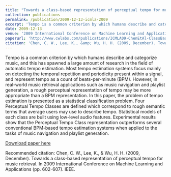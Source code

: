 ```yaml
---
title: "Towards a class-based representation of perceptual tempo for music retrieval"
collection: publications
permalink: /publication/2009-12-13-icmla-2009
excerpt: 'Tempo is a common criterion by which humans describe and categorize music, and this has spawned a large amount of research in the field of automatic tempo estimation. Most tempo estimation systems focus mainly on detecting the temporal repetition and periodicity present within a signal, and represent tempo as a count of beats-per-minute (BPM). However, in real-world music retrieval applications such as music navigation and playlist generation, a rough perceptual representation of tempo may be more appropriate than a BPM representation. In this paper, the problem of tempo estimation is presented as a statistical classification problem. Four Perceptual Tempo Classes are defined which correspond to rough semantic terms that average users may use to describe tempo. Statistical models of each class are built using low-level audio features. Experimental results show that the Perceptual Tempo Class representation outperforms several conventional BPM-based tempo estimation systems when applied to the tasks of music navigation and playlist generation.'
date: 2009-12-13
venue: '2009 International Conference on Machine Learning and Applications'
paperurl: 'http://www.cwlabs.com/publications/ICMLA09-ChenEtAl-ClassBasedPerceptualTempo.pdf'
citation: 'Chen, C. W., Lee, K., &amp; Wu, H. H. (2009, December). Towards a class-based representation of perceptual tempo for music retrieval. In 2009 International Conference on Machine Learning and Applications (pp. 602-607). IEEE.'
---
```

Tempo is a common criterion by which humans describe and categorize music, and this has spawned a large amount of research in the field of automatic tempo estimation. Most tempo estimation systems focus mainly on detecting the temporal repetition and periodicity present within a signal, and represent tempo as a count of beats-per-minute (BPM). However, in real-world music retrieval applications such as music navigation and playlist generation, a rough perceptual representation of tempo may be more appropriate than a BPM representation. In this paper, the problem of tempo estimation is presented as a statistical classification problem. Four Perceptual Tempo Classes are defined which correspond to rough semantic terms that average users may use to describe tempo. Statistical models of each class are built using low-level audio features. Experimental results show that the Perceptual Tempo Class representation outperforms several conventional BPM-based tempo estimation systems when applied to the tasks of music navigation and playlist generation.

[Download paper here](http://www.cwlabs.com/publications/ICMLA09-ChenEtAl-ClassBasedPerceptualTempo.pdf)

Recommended citation: Chen, C. W., Lee, K., & Wu, H. H. (2009, December). Towards a class-based representation of perceptual tempo for music retrieval. In 2009 International Conference on Machine Learning and Applications (pp. 602-607). IEEE.